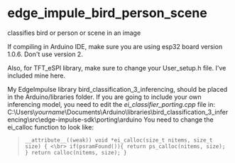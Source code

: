 # edge_impule_bird_person_scene
classifies bird or person or scene in an image

If compiling in Arduino IDE, make sure you are using esp32 board version 1.0.6. 
Don't use version 2.

Also, for TFT_eSPI library, make sure to change your User_setup.h file. I've included mine here.

My EdgeImpulse library bird_classification_3_inferencing, should be placed in the Arduino/libraries folder. 
If you are going to include your own inferencing model, you need to edit the *ei_classifier_porting.cpp* file in:
C:\Users\\_yourname_\Documents\Arduino\libraries\bird_classification_3_inferencing\src\edge-impulse-sdk\porting\arduino
You need to change the ei_calloc function to look like:

 > `__attribute__((weak)) void *ei_calloc(size_t nitems, size_t size) { <\br>
 >     if(psramFound()){
 >         return ps_calloc(nitems, size);
 >     }
 >     return calloc(nitems, size);
 > }`
